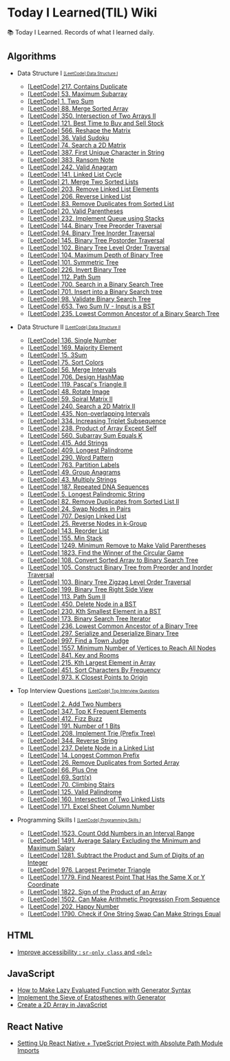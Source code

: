 # Today I Learned(TIL) Wiki

📚 Today I Learned. Records of what I learned daily.

## Algorithms

- Data Structure I <sub><sup>[[LeetCode] Data Structure I](https://leetcode.com/study-plan/data-structure/)</sup></sub>

  - [[LeetCode] 217. Contains Duplicate](./Algorithms/leetcode-217-contains-duplicate.md)
  - [[LeetCode] 53. Maximum Subarray](./Algorithms/leetcode-53-maximum-subarray.md)
  - [[LeetCode] 1. Two Sum](./Algorithms/leetcode-1-two-sum.md)
  - [[LeetCode] 88. Merge Sorted Array](./Algorithms/leetcode-88-merge-sorted-array.md)
  - [[LeetCode] 350. Intersection of Two Arrays II](./Algorithms/leetcode-350-intersection-of-two-arrays-ii.md)
  - [[LeetCode] 121. Best Time to Buy and Sell Stock](./Algorithms/leetcode-121-best-time-to-buy-and-sell-stock.md)
  - [[LeetCode] 566. Reshape the Matrix](./Algorithms/leetcode-566-reshape-the-matrix.md)
  - [[LeetCode] 36. Valid Sudoku](./Algorithms/leetcode-36-valid-sudoku.md)
  - [[LeetCode] 74. Search a 2D Matrix](./Algorithms/leetcode-74-search-a-2d-matrix.md)
  - [[LeetCode] 387. First Unique Character in String](./Algorithms/leetcode-387-first-unique-character-in-string.md)
  - [[LeetCode] 383. Ransom Note](./Algorithms/leetcode-383-ransom-note.md)
  - [[LeetCode] 242. Valid Anagram](./Algorithms/leetcode-242-valid-anagram.md)
  - [[LeetCode] 141. Linked List Cycle](./Algorithms/leetcode-141-linked-list-cycle.md)
  - [[LeetCode] 21. Merge Two Sorted Lists](./Algorithms/leetcode-21-merge-two-sorted-lists.md)
  - [[LeetCode] 203. Remove Linked List Elements](./Algorithms/leetcode-203-remove-linked-list-elements.md)
  - [[LeetCode] 206. Reverse Linked List](./Algorithms/leetcode-206-reverse-linked-list.md)
  - [[LeetCode] 83. Remove Duplicates from Sorted List](./Algorithms/leetcode-83-remove-duplicates-from-sorted-list.md)
  - [[LeetCode] 20. Valid Parentheses](./Algorithms/leetcode-20-valid-parentheses.md)
  - [[LeetCode] 232. Implement Queue using Stacks](./Algorithms/leetcode-232-implement-queue-using-stacks.md)
  - [[LeetCode] 144. Binary Tree Preorder Traversal](./Algorithms/leetcode-144-binary-tree-preorder-traversal.md)
  - [[LeetCode] 94. Binary Tree Inorder Traversal](./Algorithms/leetcode-94-binary-tree-inorder-traversal.md)
  - [[LeetCode] 145. Binary Tree Postorder Traversal](./Algorithms/leetcode-145-binary-tree-postorder-traversal.md)
  - [[LeetCode] 102. Binary Tree Level Order Traversal](./Algorithms/leetcode-102-binary-tree-level-order-traversal.md)
  - [[LeetCode] 104. Maximum Depth of Binary Tree](./Algorithms/leetcode-104-maximum-depth-of-binary-tree.md)
  - [[LeetCode] 101. Symmetric Tree](./Algorithms/leetcode-101-symmetric-tree.md)
  - [[LeetCode] 226. Invert Binary Tree](./Algorithms/leetcode-226-invert-binary-tree.md)
  - [[LeetCode] 112. Path Sum](./Algorithms/leetcode-112-path-sum.md)
  - [[LeetCode] 700. Search in a Binary Search Tree](./Algorithms/leetcode-700-search-in-a-binary-search-tree.md)
  - [[LeetCode] 701. Insert into a Binary Search tree](./Algorithms/leetcode-701-insert-into-a-binary-search-tree.md)
  - [[LeetCode] 98. Validate Binary Search Tree](./Algorithms/leetcode-98-validate-binary-search-tree.md)
  - [[LeetCode] 653. Two Sum IV - Input is a BST](./Algorithms/leetcode-653-two-sum-iv-input-is-a-bst.md)
  - [[LeetCode] 235. Lowest Common Ancestor of a Binary Search Tree](./Algorithms/leetcode-235-lowest-common-ancestor-of-a-binary-search-tree.md)

- Data Structure II <sub><sup>[[LeetCode] Data Structure II](https://leetcode.com/study-plan/data-structure/)</sup></sub>

  - [[LeetCode] 136. Single Number](./Algorithms/leetcode-136-single-number.md)
  - [[LeetCode] 169. Majority Element](./Algorithms/leetcode-169-majority-element.md)
  - [[LeetCode] 15. 3Sum](./Algorithms/leetcode-15-3sum.md)
  - [[LeetCode] 75. Sort Colors](./Algorithms/leetcode-75-sort-colors.md)
  - [[LeetCode] 56. Merge Intervals](./Algorithms/leetcode-56-merge-intervals.md)
  - [[LeetCode] 706. Design HashMap](./Algorithms/leetcode-706-design-hashmap.md)
  - [[LeetCode] 119. Pascal's Triangle II](./Algorithms/leetcode-119-pascals-triangle-ii.md)
  - [[LeetCode] 48. Rotate Image](./Algorithms/leetcode-48-rotate-image.md)
  - [[LeetCode] 59. Spiral Matrix II](./Algorithms/leetcode-59-spiral-matrix-ii.md)
  - [[LeetCode] 240. Search a 2D Matrix II](./Algorithms/leetcode-240-search-a-2d-matrix-ii.md)
  - [[LeetCode] 435. Non-overlapping Intervals](./Algorithms/leetcode-435-non-overlapping-intervals.md)
  - [[LeetCode] 334. Increasing Triplet Subsequence](./Algorithms/leetcode-334-increasing-triplet-subsequence.md)
  - [[LeetCode] 238. Product of Array Except Self](./Algorithms/leetcode-238-product-of-array-except-self.md)
  - [[LeetCode] 560. Subarray Sum Equals K](./Algorithms/leetcode-560-subarray-sum-equals-k.md)
  - [[LeetCode] 415. Add Strings](./Algorithms/leetcode-415-add-strings.md)
  - [[LeetCode] 409. Longest Palindrome](./Algorithms/leetcode-409-longest-palindrome.md)
  - [[LeetCode] 290. Word Pattern](./Algorithms/leetcode-290-word-pattern.md)
  - [[LeetCode] 763. Partition Labels](./Algorithms/leetcode-763-partition-labels.md)
  - [[LeetCode] 49. Group Anagrams](./Algorithms/leetcode-49-group-anagrams.md)
  - [[LeetCode] 43. Multiply Strings](./Algorithms/leetcode-43-multiply-strings.md)
  - [[LeetCode] 187. Repeated DNA Sequences](./Algorithms/leetcode-187-repeated-dna-sequences.md)
  - [[LeetCode] 5. Longest Palindromic String](./Algorithms/leetcode-5-longest-palindromic-string.md)
  - [[LeetCode] 82. Remove Duplicates from Sorted List II](./Algorithms/leetcode-82-remove-duplicates-from-sorted-list-ii.md)
  - [[LeetCode] 24. Swap Nodes in Pairs](./Algorithms/leetcode-24-swap-nodes-in-pairs.md)
  - [[LeetCode] 707. Design Linked List](./Algorithms/leetcode-707-design-linked-list.md)
  - [[LeetCode] 25. Reverse Nodes in k-Group](./Algorithms/leetcode-25-reverse-nodes-in-k-group.md)
  - [[LeetCode] 143. Reorder List](./Algorithms/leetcode-143-reorder-list.md)
  - [[LeetCode] 155. Min Stack](./Algorithms/leetcode-155-min-stack.md)
  - [[LeetCode] 1249. Minimum Remove to Make Valid Parentheses](./Algorithms/leetcode-1249-minimum-remove-to-make-valid-parentheses.md)
  - [[LeetCode] 1823. Find the Winner of the Circular Game](./Algorithms/leetcode-1823-find-the-winner-of-the-circular-game.md)
  - [[LeetCode] 108. Convert Sorted Array to Binary Search Tree](./Algorithms/leetcode-108-convert-sorted-array-to-binary-search-tree.md)
  - [[LeetCode] 105. Construct Binary Tree from Preorder and Inorder Traversal](./Algorithms/leetcode-105-construct-binary-tree-from-preorder-and-inorder-traversal.md)
  - [[LeetCode] 103. Binary Tree Zigzag Level Order Traversal](./Algorithms/leetcode-103-binary-tree-zigzag-level-order-traversal.md)
  - [[LeetCode] 199. Binary Tree Right Side View](./Algorithms/leetcode-199-binary-tree-right-side-view.md)
  - [[LeetCode] 113. Path Sum II](./Algorithms/leetcode-113-path-sum-ii.md)
  - [[LeetCode] 450. Delete Node in a BST](./Algorithms/leetcode-450-delete-node-in-a-bst.md)
  - [[LeetCode] 230. Kth Smallest Element in a BST](./Algorithms/leetcode-230-kth-smallest-element-in-a-bst.md)
  - [[LeetCode] 173. Binary Search Tree Iterator](./Algorithms/leetcode-173-binary-search-tree-iterator.md)
  - [[LeetCode] 236. Lowest Common Ancestor of a Binary Tree](./Algorithms/leetcode-236-lowest-common-ancestor-of-a-binary-tree.md)
  - [[LeetCode] 297. Serialize and Deserialize Binary Tree](./Algorithms/leetcode-297-serialize-and-deserialize-binary-tree.md)
  - [[LeetCode] 997. Find a Town Judge](./Algorithms/leetcode-997-find-a-town-judge.md)
  - [[LeetCode] 1557. Minimum Number of Vertices to Reach All Nodes](./Algorithms/leetcode-1557-minimum-number-of-vertices-to-reach-all-nodes.md)
  - [[LeetCode] 841. Key and Rooms](./Algorithms/leetcode-841-key-and-rooms.md)
  - [[LeetCode] 215. Kth Largest Element in Array](./Algorithms/leetcode-215-kth-largest-element-in-array.md)
  - [[LeetCode] 451. Sort Characters By Frequency](./Algorithms/leetcode-451-sort-characters-by-frequency.md)
  - [[LeetCode] 973. K Closest Points to Origin](./Algorithms/leetcode-973-k-closest-points-to-origin.md)

- Top Interview Questions <sub><sup>[[LeetCode] Top Interview Questions](https://leetcode.com/problem-list/top-interview-questions/)</sup></sub>

  - [[LeetCode] 2. Add Two Numbers](./Algorithms/leetcode-2-add-two-numbers.md)
  - [[LeetCode] 347. Top K Frequent Elements](./Algorithms/leetcode-347-top-k-frequent-elements.md)
  - [[LeetCode] 412. Fizz Buzz](./Algorithms/leetcode-412-fizz-buzz.md)
  - [[LeetCode] 191. Number of 1 Bits](./Algorithms/leetcode-191-number-of-1-bits.md)
  - [[LeetCode] 208. Implement Trie (Prefix Tree)](./Algorithms/leetcode-208-implement-trie-prefix-tree.md)
  - [[LeetCode] 344. Reverse String](./Algorithms/leetcode-344-reverse-string.md)
  - [[LeetCode] 237. Delete Node in a Linked List](./Algorithms/leetcode-237-delete-node-in-a-linked-list.md)
  - [[LeetCode] 14. Longest Common Prefix](./Algorithms/leetcode-14-logest-common-prefix.md)
  - [[LeetCode] 26. Remove Duplicates from Sorted Array](./Algorithms/leetcode-26-remove-duplicates-from-sorted-array.md)
  - [[LeetCode] 66. Plus One](./Algorithms/leetcode-66-plus-one.md)
  - [[LeetCode] 69. Sqrt(x)](./Algorithms/leetcode-69-sqrt-x.md)
  - [[LeetCode] 70. Climbing Stairs](./Algorithms/leetcode-70-climbing-stairs.md)
  - [[LeetCode] 125. Valid Palindrome](./Algorithms/leetcode-125-valid-palindrome.md)
  - [[LeetCode] 160. Intersection of Two Linked Lists](./Algorithms/leetcode-160-intersection-of-two-linked-lists.md)
  - [[LeetCode] 171. Excel Sheet Column Number](./Algorithms/leetcode-171-excel-sheet-column-number.md)

- Programming Skills I <sub><sup>[[LeetCode] Programming Skills I](https://leetcode.com/study-plan/programming-skills/)</up></sub>
  - [[LeetCode] 1523. Count Odd Numbers in an Interval Range](./Algorithms/leetcode-1523-count-odd-numbers-in-an-interval-range.md)
  - [[LeetCode] 1491. Average Salary Excluding the Minimum and Maximum Salary](./Algorithms/leetcode-1491-average-salary-excluding-the-minimum-and-maximum-salary.md)
  - [[LeetCode] 1281. Subtract the Product and Sum of Digits of an Integer](./Algorithms/leetcode-1281-subtract-the-product-and-sum-of-digits-of-an-integer.md)
  - [[LeetCode] 976. Largest Perimeter Triangle](./Algorithms/leetcode-976-largest-perimiter-triagle.md)
  - [[LeetCode] 1779. Find Nearest Point That Has the Same X or Y Coordinate](./Algorithms/leetcode-1779-find-nearest-point-that-has-the-same-x-or-y-coordinate.md)
  - [[LeetCode] 1822. Sign of the Product of an Array](./Algorithms/leetcode-1822-sign-of-the-product-of-an-array.md)
  - [[LeetCode] 1502. Can Make Arithmetic Progression From Sequence](./Algorithms/leetcode-1502-can-make-arithmetic-progression-from-sequence.md)
  - [[LeetCode] 202. Happy Number](./Algorithms/leetcode-202-happy-number.md)
  - [[LeetCode] 1790. Check if One String Swap Can Make Strings Equal](./Algorithms/leetcode-1790-check-if-one-string-swap-can-make-strings-equal.md)

## HTML

- [Improve accessibility : `sr-only class` and `<del>`](./HTML/improve-accessibility-sr-only-class-and-del.md)

## JavaScript

- [How to Make Lazy Evaluated Function with Generator Syntax](./JavaScript/how-to-make-lazy-evaluated-function-with-generator-syntax.md)
- [Implement the Sieve of Eratosthenes with Generator](./JavaScript/implement-the-sieve-of-eratosthenes-with-generator.md)
- [Create a 2D Array in JavaScript](./JavaScript/create-a-2d-array-in-javascript.md)

## React Native

- [Setting Up React Native + TypeScript Project with Absolute Path Module Imports](./React%20Native/setting-up-react-native-typescript-project-with-absolute-path-module-imports.md)
